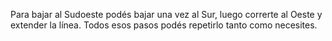 Para bajar al Sudoeste podés bajar una vez al Sur, luego correrte al Oeste y extender la línea. Todos esos pasos podés repetirlo tanto como necesites.